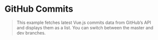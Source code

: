 # GitHub Commits

> This example fetches latest Vue.js commits data from GitHub’s API and displays them as a list. You can switch between the master and dev branches.

<common-codepen-snippet title="Vue 3 Commits" slug="RwaWmzY" />
